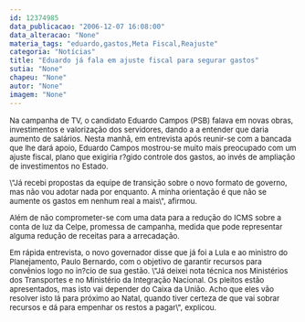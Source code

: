 ```yaml
---
id: 12374985
data_publicacao: "2006-12-07 16:08:00"
data_alteracao: "None"
materia_tags: "eduardo,gastos,Meta Fiscal,Reajuste"
categoria: "Notícias"
title: "Eduardo já fala em ajuste fiscal para segurar gastos"
sutia: "None"
chapeu: "None"
autor: "None"
imagem: "None"
---
```

<p><FONT size=2></p>
<p><P>Na campanha de TV, o candidato Eduardo Campos (PSB) falava em novas obras, investimentos e valorização dos servidores, dando a a entender que daria aumento de salários. Nesta manhã, em entrevista após reunir-se com a bancada que lhe dará apoio, Eduardo Campos mostrou-se muito mais preocupado com um ajuste fiscal, plano que exigiria r?gido controle dos gastos, ao invés de ampliação de investimentos no Estado.</P></p>
<p><P>\"Já recebi propostas da equipe de transição sobre o novo formato de governo, mas não vou adotar nada por enquanto. A minha orientação é que não se aumente os gastos em nenhum real a mais\", afirmou.</P></p>
<p><P>Além de não comprometer-se com uma data para a redução do ICMS sobre a conta de luz da Celpe, promessa de campanha, medida que pode representar alguma redução de receitas para a arrecadação.</P></p>
<p><P>Em rápida entrevista, o novo governador disse que já foi a Lula e ao ministro do Planejamento, Paulo Bernardo, com o objetivo de garantir recursos para convênios logo no in?cio de sua gestão. \"Já deixei nota técnica nos Ministérios dos Transportes e no Ministério da Integração Nacional. Os pleitos estão apresentados, mas isto vai depender do Caixa da União. Acho que eles vão resolver isto lá para próximo ao Natal, quando tiver certeza de que vai sobrar recursos e dá para empenhar os restos a pagar\", explicou.</P></FONT> </p>
